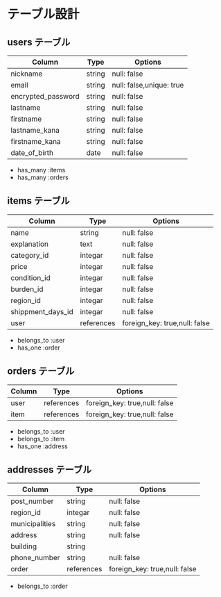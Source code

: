 # テーブル設計

## users テーブル

| Column             | Type   | Options     |
| ------------------ | ------ | ----------- |
| nickname               | string | null: false |
| email                  | string | null: false,unique: true |
| encrypted_password     | string | null: false |
| lastname               | string | null: false |
| firstname              | string | null: false |
| lastname_kana          | string | null: false |
| firstname_kana         | string | null: false |
| date_of_birth          | date   | null: false |
- has_many :items
- has_many :orders

## items テーブル

| Column | Type   | Options     |
| ------ | ------ | ----------- |
| name          | string | null: false |
| explanation   | text   | null: false |
| category_id      | integar| null: false |
| price            | integar| null: false |
| condition_id     | integar| null: false |
| burden_id        | integar| null: false |
| region_id        | integar| null: false |
| shippment_days_id| integar| null: false |
| user      | references | foreign_key: true,null: false |  
- belongs_to :user
- has_one :order

## orders テーブル

| Column | Type       | Options                        |     
| ------ | ---------- | ------------------------------ |
| user        | references | foreign_key: true,null: false |  
| item        | references | foreign_key: true,null: false |
- belongs_to :user
- belongs_to :item
- has_one :address

## addresses テーブル

| Column  | Type       | Options                        |
| ------- | ---------- | ------------------------------ |
| post_number          | string | null: false |  
| region_id            | integar| null: false |
| municipalities       | string | null: false |
| address              | string | null: false |  
| building             | string |
| phone_number         | string | null: false |  
| order                | references | foreign_key: true,null: false | 
- belongs_to :order